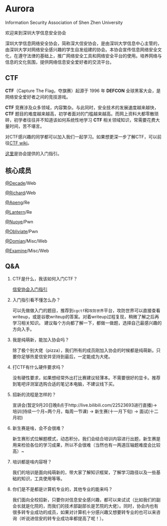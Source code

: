 # Aurora
 Information Security Association of Shen Zhen University

欢迎来到深圳大学信息安全协会

深圳大学信息网络安全协会，简称深大信安协会，是由深圳大学信息中心主管的，由深圳大学对网络安全感兴趣的学生自发组建的协会。本协会宣传信息网络安全文化，在遵守法律的基础上，推广网络安全工具和网络安全平台的使用。培养网络与信息的文化氛围，提供网络信息安全爱好者的交流平台。

## CTF

**CTF**（Capture The Flag，夺旗赛）起源于 1996 年 **DEFCON** 全球黑客大会，是网络安全爱好者之间的竞技游戏。

**CTF** 竞赛涉及众多领域，内容繁杂。与此同时，安全技术的发展速度越来越快，**CTF** 题目的难度越来越高，初学者面对的门槛越来越高。而网上资料大都零散琐碎，初学者往往并不知道该如何系统性地学习 **CTF** 相关领域知识，常需要花费大量时间，苦不堪言。

对CTF感兴趣的同学都可以加入我们一起学习。如果想更深一步了解CTF，可以前往[CTF wiki](https://ctf-wiki.github.io/ctf-wiki/)。

[这里](./Getting_started.md)是协会提供的入门指引。

## 核心成员

[@Decade](https://wulidecade.cn/)/Web

[@Richard](https://blog.domineto.top)/Web

[@Apeng](https://apeng.fun)/Re

[@Lantern](https://lantern.cool/)/Re

[@Nuoye](https://nuoye-blog.github.io/)/Pwn

[@Obliviate](https://cp32.github.io/)/Pwn

[@Domian](https://blog.52szu.tech/)/Misc/Web

[@Examine](https://examine2.top/)/Misc/Web



## Q&A

1. CTF是什么，我该如何入门CTF？

   [信安协会入门指引](./Getting_started.md)
   
2. 入门指引看不懂怎么办？

   可以先做做入门的题目，推荐到`cgctf`和`攻防世界`平台，攻防世界可以直接查看writeup，或是谷歌writeup的答案。对着writeup过程复现，稍微了解之后再学习相关知识。
   建议每个方向都了解一下，都做一做题，选择自己最感兴趣的方向入手。
   
3. 我是纯萌新，能加入协会吗？

   除了极个别大佬（pizza），我们所有的成员刚加入协会的时候都是纯萌新。只要你足够热爱信安并坚持到最后，一定能成为大佬。
   
4. 打CTF有什么硬件要求吗？

   没有硬性要求，如果想经常外出打比赛建议轻薄本。不需要很好的显卡。推荐到笔吧评测室选购合适的笔记本电脑，不建议线下买。
   
5. 招新的流程是怎样的？

   宣讲会(暂定9月20日晚8点于http://live.bilibili.com/22523693进行直播)-> 培训(持续一个月~两个月，每周一节课) -> 新生赛(十一月下旬) -> 面试(十二月初)
   
6. 新生赛是啥，会不会很难？

   新生赛形式位解题模式，动态积分。我们会结合培训内容进行出题，新生赛是用来检验各位的学习成果，所以不会很难（当然也有一两道压轴题难度会比较高）~

7. 培训都是啥内容呀？   

   我们的培训是面向纯萌新的，带大家了解知识框架，了解学习路径以及一些基础的知识，工具使用等等。

8. 你们是不是都是计算机专业的，其他专业的能来吗？

   我们面向全校招新，只要你对信息安全感兴趣，都可以来试试（比如我们的副会长就是化院的，而我们的技术部副部长是艺院的大佬）。同时，协会内也有很多转专业成功的成员，如果对计算机十分感兴趣又想要转专业的也可以来咨询（听说进信安的转专业成功率都提高了呢！）。

   
